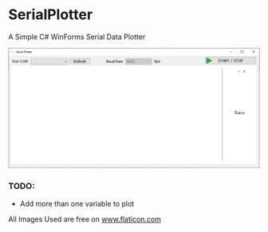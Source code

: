 # SerialPlotter

A Simple C# WinForms Serial Data Plotter

![alt text](Images/Img001.PNG)


### TODO:
  - Add more than one variable to plot
  
All Images Used are free on www.flaticon.com
